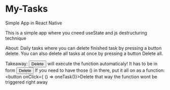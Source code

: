 # My-Tasks
Simple App in React Native

This is a simple app where you cneed useState and js destructuring technique

About:
Daily tasks where you can delete finished task by pressing a button delete. 
You can also delete all tasks at once by pressing a button Delete all.

Takeaway: 
  <button onClick={oneTask()}>Delete</button> will execute the function automaticaly!
It has to be in form <button onClick={oneTask}>Delete</button> 
If you need to have those () in there, put it all on as a function:
   <button onClick={ () => oneTask()}>Delete</button> that way the function wont be triggered right away
